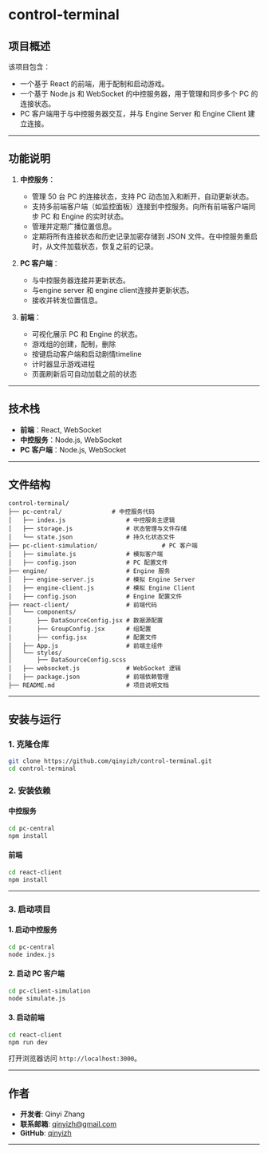 # control-terminal

## **项目概述**
该项目包含：
- 一个基于 React 的前端，用于配制和启动游戏。
- 一个基于 Node.js 和 WebSocket 的中控服务器，用于管理和同步多个 PC 的连接状态。
- PC 客户端用于与中控服务器交互，并与 Engine Server 和 Engine Client 建立连接。

---

## **功能说明**
1. **中控服务**：
   - 管理 50 台 PC 的连接状态，支持 PC 动态加入和断开，自动更新状态。
   - 支持多前端客户端（如监控面板）连接到中控服务。向所有前端客户端同步 PC 和 Engine 的实时状态。
   - 管理并定期广播位置信息。
   - 定期将所有连接状态和历史记录加密存储到 JSON 文件。在中控服务重启时，从文件加载状态，恢复之前的记录。

2. **PC 客户端**：
   - 与中控服务器连接并更新状态。
   - 与engine server 和 engine client连接并更新状态。
   - 接收并转发位置信息。

3. **前端**：
   - 可视化展示 PC 和 Engine 的状态。
   - 游戏组的创建，配制，删除
   - 按键启动客户端和启动剧情timeline
   - 计时器显示游戏进程
   - 页面刷新后可自动加载之前的状态

---

## **技术栈**
- **前端**：React, WebSocket
- **中控服务**：Node.js, WebSocket
- **PC 客户端**：Node.js, WebSocket

---

## **文件结构**
```
control-terminal/
├── pc-central/              # 中控服务代码
│   ├── index.js                 # 中控服务主逻辑
│   ├── storage.js               # 状态管理与文件存储
│   └── state.json               # 持久化状态文件
├── pc-client-simulation/                  # PC 客户端
│   ├── simulate.js              # 模拟客户端
│   ├── config.json              # PC 配置文件
├── engine/                      # Engine 服务
│   ├── engine-server.js         # 模拟 Engine Server
│   ├── engine-client.js         # 模拟 Engine Client
│   ├── config.json              # Engine 配置文件
├── react-client/                # 前端代码
│   └── components/
│       ├── DataSourceConfig.jsx # 数据源配置
│       ├── GroupConfig.jsx      # 组配置
│       ├── config.jsx           # 配置文件
│   ├── App.js                   # 前端主组件
│   └── styles/
│       ├── DataSourceConfig.scss 
│   ├── websocket.js             # WebSocket 逻辑
│   ├── package.json             # 前端依赖管理
├── README.md                    # 项目说明文档
```

---

## **安装与运行**

### **1. 克隆仓库**
```bash
git clone https://github.com/qinyizh/control-terminal.git
cd control-terminal
```

### **2. 安装依赖**

#### **中控服务**
```bash
cd pc-central
npm install
```

#### **前端**
```bash
cd react-client
npm install
```

---

### **3. 启动项目**

#### **1. 启动中控服务**
```bash
cd pc-central
node index.js
```

#### **2. 启动 PC 客户端**
```bash
cd pc-client-simulation
node simulate.js
```

#### **3. 启动前端**
```bash
cd react-client
npm run dev
```

打开浏览器访问 `http://localhost:3000`。

---

## **作者**
- **开发者**: Qinyi Zhang
- **联系邮箱**: qinyizh@gmail.com
- **GitHub**: [qinyizh](https://github.com/qinyizh)

---
